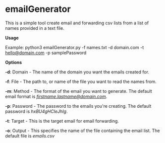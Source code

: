 # emailGenerator

This is a simple tool create email and forwarding csv lists from a list of names provided in a text file. 

**Usage**

Example: python3 emailGenerator.py -f names.txt -d domain.com -t hello@domain.com -p samplePassword

**Options**

**-d**: Domain - The name of the domain you want the emails created for.

**-f**: File - The path to, or name of the file you want to read the names from. 

**-m**: Method - The format of the email you want to generate. The default email format is *firstname.lastname@domain.com*.

**-p**: Password - The password to the emails you're creating. The default password is *hxBU4gHCIeJhIg*.

**-t**: Target - This is the target email for email forwarding. 

**-o**: Output - This specifies the name of the file containing the email list. The default file is *emails.csv*